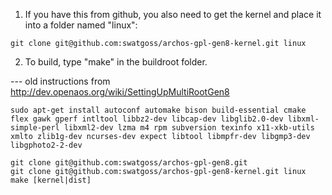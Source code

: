 1) If you have this from github, you also need to get the kernel
   and place it into a folder named "linux":
```
git clone git@github.com:swatgoss/archos-gpl-gen8-kernel.git linux
```
2) To build, type "make" in the buildroot folder.

--- old instructions from http://dev.openaos.org/wiki/SettingUpMultiRootGen8
```
sudo apt-get install autoconf automake bison build-essential cmake flex gawk gperf intltool libbz2-dev libcap-dev libglib2.0-dev libxml-simple-perl libxml2-dev lzma m4 rpm subversion texinfo x11-xkb-utils xmlto zlib1g-dev ncurses-dev expect libtool libmpfr-dev libgmp3-dev libgphoto2-2-dev
```

```
git clone git@github.com:swatgoss/archos-gpl-gen8.git
git clone git@github.com:swatgoss/archos-gpl-gen8-kernel.git linux
make [kernel|dist]
```

